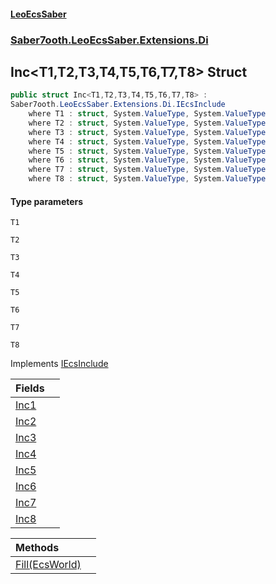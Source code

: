#### [LeoEcsSaber](index.md 'index')
### [Saber7ooth.LeoEcsSaber.Extensions.Di](Saber7ooth.LeoEcsSaber.Extensions.Di.md 'Saber7ooth.LeoEcsSaber.Extensions.Di')

## Inc<T1,T2,T3,T4,T5,T6,T7,T8> Struct

```csharp
public struct Inc<T1,T2,T3,T4,T5,T6,T7,T8> :
Saber7ooth.LeoEcsSaber.Extensions.Di.IEcsInclude
    where T1 : struct, System.ValueType, System.ValueType
    where T2 : struct, System.ValueType, System.ValueType
    where T3 : struct, System.ValueType, System.ValueType
    where T4 : struct, System.ValueType, System.ValueType
    where T5 : struct, System.ValueType, System.ValueType
    where T6 : struct, System.ValueType, System.ValueType
    where T7 : struct, System.ValueType, System.ValueType
    where T8 : struct, System.ValueType, System.ValueType
```
#### Type parameters

<a name='Saber7ooth.LeoEcsSaber.Extensions.Di.Inc_T1,T2,T3,T4,T5,T6,T7,T8_.T1'></a>

`T1`

<a name='Saber7ooth.LeoEcsSaber.Extensions.Di.Inc_T1,T2,T3,T4,T5,T6,T7,T8_.T2'></a>

`T2`

<a name='Saber7ooth.LeoEcsSaber.Extensions.Di.Inc_T1,T2,T3,T4,T5,T6,T7,T8_.T3'></a>

`T3`

<a name='Saber7ooth.LeoEcsSaber.Extensions.Di.Inc_T1,T2,T3,T4,T5,T6,T7,T8_.T4'></a>

`T4`

<a name='Saber7ooth.LeoEcsSaber.Extensions.Di.Inc_T1,T2,T3,T4,T5,T6,T7,T8_.T5'></a>

`T5`

<a name='Saber7ooth.LeoEcsSaber.Extensions.Di.Inc_T1,T2,T3,T4,T5,T6,T7,T8_.T6'></a>

`T6`

<a name='Saber7ooth.LeoEcsSaber.Extensions.Di.Inc_T1,T2,T3,T4,T5,T6,T7,T8_.T7'></a>

`T7`

<a name='Saber7ooth.LeoEcsSaber.Extensions.Di.Inc_T1,T2,T3,T4,T5,T6,T7,T8_.T8'></a>

`T8`

Implements [IEcsInclude](IEcsInclude.md 'Saber7ooth.LeoEcsSaber.Extensions.Di.IEcsInclude')

| Fields | |
| :--- | :--- |
| [Inc1](Inc_T1,T2,T3,T4,T5,T6,T7,T8_.Inc1.md 'Saber7ooth.LeoEcsSaber.Extensions.Di.Inc<T1,T2,T3,T4,T5,T6,T7,T8>.Inc1') | |
| [Inc2](Inc_T1,T2,T3,T4,T5,T6,T7,T8_.Inc2.md 'Saber7ooth.LeoEcsSaber.Extensions.Di.Inc<T1,T2,T3,T4,T5,T6,T7,T8>.Inc2') | |
| [Inc3](Inc_T1,T2,T3,T4,T5,T6,T7,T8_.Inc3.md 'Saber7ooth.LeoEcsSaber.Extensions.Di.Inc<T1,T2,T3,T4,T5,T6,T7,T8>.Inc3') | |
| [Inc4](Inc_T1,T2,T3,T4,T5,T6,T7,T8_.Inc4.md 'Saber7ooth.LeoEcsSaber.Extensions.Di.Inc<T1,T2,T3,T4,T5,T6,T7,T8>.Inc4') | |
| [Inc5](Inc_T1,T2,T3,T4,T5,T6,T7,T8_.Inc5.md 'Saber7ooth.LeoEcsSaber.Extensions.Di.Inc<T1,T2,T3,T4,T5,T6,T7,T8>.Inc5') | |
| [Inc6](Inc_T1,T2,T3,T4,T5,T6,T7,T8_.Inc6.md 'Saber7ooth.LeoEcsSaber.Extensions.Di.Inc<T1,T2,T3,T4,T5,T6,T7,T8>.Inc6') | |
| [Inc7](Inc_T1,T2,T3,T4,T5,T6,T7,T8_.Inc7.md 'Saber7ooth.LeoEcsSaber.Extensions.Di.Inc<T1,T2,T3,T4,T5,T6,T7,T8>.Inc7') | |
| [Inc8](Inc_T1,T2,T3,T4,T5,T6,T7,T8_.Inc8.md 'Saber7ooth.LeoEcsSaber.Extensions.Di.Inc<T1,T2,T3,T4,T5,T6,T7,T8>.Inc8') | |

| Methods | |
| :--- | :--- |
| [Fill(EcsWorld)](Inc_T1,T2,T3,T4,T5,T6,T7,T8_.Fill(EcsWorld).md 'Saber7ooth.LeoEcsSaber.Extensions.Di.Inc<T1,T2,T3,T4,T5,T6,T7,T8>.Fill(Saber7ooth.LeoEcsSaber.EcsWorld)') | |
